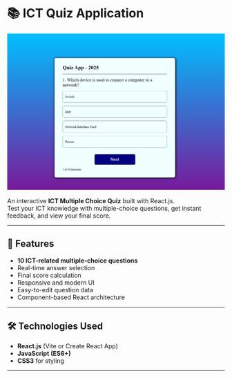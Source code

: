 # 📚 ICT Quiz Application

![alt text](quizUi.jpg)

An interactive **ICT Multiple Choice Quiz** built with React.js.  
Test your ICT knowledge with multiple-choice questions, get instant feedback, and view your final score.

---

## 🚀 Features
- **10 ICT-related multiple-choice questions**
- Real-time answer selection
- Final score calculation
- Responsive and modern UI
- Easy-to-edit question data
- Component-based React architecture

---

## 🛠️ Technologies Used
- **React.js** (Vite or Create React App)
- **JavaScript (ES6+)**
- **CSS3** for styling

---
